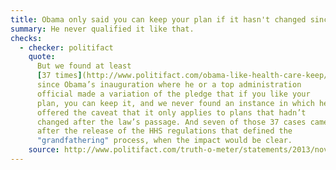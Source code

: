 ```yaml
---
title: Obama only said you can keep your plan if it hasn't changed since the ACA passed
summary: He never qualified it like that.
checks:
  - checker: politifact
    quote:
      But we found at least
      [37 times](http://www.politifact.com/obama-like-health-care-keep/)
      since Obama’s inauguration where he or a top administration
      official made a variation of the pledge that if you like your
      plan, you can keep it, and we never found an instance in which he
      offered the caveat that it only applies to plans that hadn’t
      changed after the law’s passage. And seven of those 37 cases came
      after the release of the HHS regulations that defined the
      "grandfathering" process, when the impact would be clear.
    source: http://www.politifact.com/truth-o-meter/statements/2013/nov/06/barack-obama/barack-obama-says-what-hed-said-was-you-could-keep/
---
```


